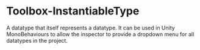 # Toolbox-InstantiableType
A datatype that itself represents a datatype. It can be used in Unity MonoBehaviours to allow the inspector to provide a dropdown menu for all datatypes in the project.
